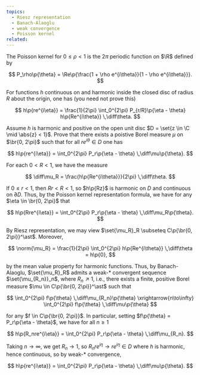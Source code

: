 ```yaml
---
topics:
  - Riesz representation
  - Banach-Alaoglu
  - weak convergence
  - Poisson kernel
related:
---
```


<problem>

The Poisson kernel for $0 \leq \rho < 1$ is the $2\pi$ periodic function on $\R$ defined by

$$
P_\rho\p{\theta} = \Re\p{\frac{1 + \rho e^{i\theta}}{1 - \rho e^{i\theta}}}.
$$

For functions $h$ continuous on and harmonic inside the closed disc of radius $R$ about the origin, one has (you need not prove this)

$$
h\p{re^{i\eta}} = \frac{1}{2\pi} \int_0^{2\pi} P_{r/R}\p{\eta - \theta} h\p{Re^{i\theta}} \,\diff\theta.
$$

Assume $h$ is harmonic and positive on the open unit disc $D = \set{z \in \C \mid \abs{z} < 1}$. Prove that there exists a poistive Borel measure $\mu$ on $\br{0, 2\pi}$ such that for all $re^{i\theta} \in D$ one has

$$
h\p{re^{i\eta}} = \int_0^{2\pi} P_r\p{\eta - \theta} \,\diff\mu\p{\theta}.
$$

</problem>

<solution>

For each $0 < R < 1$, we have the measure

$$
\diff\mu_R = \frac{h\p{Re^{i\theta}}}{2\pi} \,\diff\theta.
$$

If $0 \leq r < 1$, then $Rr < R < 1$, so $h\p{Rz}$ is harmonic on $D$ and continuous on $\partial{D}$. Thus, by the Poisson kernel representation formula, we have for any $\eta \in \br{0, 2\pi}$ that

$$
h\p{Rre^{i\eta}} = \int_0^{2\pi} P_r\p{\eta - \theta} \,\diff\mu_R\p{\theta}.
$$

By Riesz representation, we may view $\set{\mu_R}_R \subseteq C\p{\br{0, 2\pi}}^\ast$. Moreover,

$$
\norm{\mu_R} = \frac{1}{2\pi} \int_0^{2\pi} h\p{Re^{i\theta}} \,\diff\theta = h\p{0},
$$

by the mean value property for harmonic functions. Thus, by Banach-Alaoglu, $\set{\mu_R}_R$ admits a weak-\* convergent sequence $\set{\mu_{R_n}}_n$, where $R_n \nearrow 1$, i.e., there exists a finite, positive Borel measure $\mu \in C\p{\br{0, 2\pi}}^\ast$ such that

$$
\int_0^{2\pi} f\p{\theta} \,\diff\mu_{R_n}\p{\theta} \xrightarrow{n\to\infty} \int_0^{2\pi} f\p{\theta} \,\diff\mu\p{\theta}
$$

for any $f \in C\p{\br{0, 2\pi}}$. In particular, setting $f\p{\theta} = P_r\p{\eta - \theta}$, we have for all $n \geq 1$

$$
h\p{R_nre^{i\eta}} = \int_0^{2\pi} P_r\p{\eta - \theta} \,\diff\mu_{R_n}.
$$

Taking $n \to \infty$, we get $R_n \to 1$, so $R_nre^{i\eta} \to re^{i\eta} \in D$ where $h$ is harmonic, hence continuous, so by weak-\* convergence,

$$
h\p{re^{i\eta}} = \int_0^{2\pi} P_r\p{\eta - \theta} \,\diff\mu\p{\theta}.
$$

</solution>
